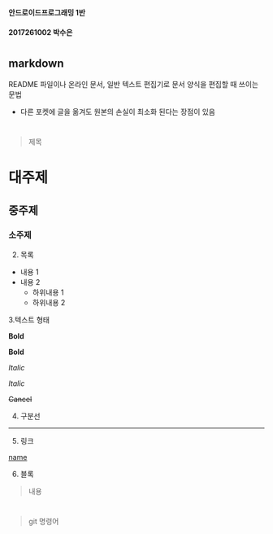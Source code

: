 #### 안드로이드프로그래밍 1반
#### 2017261002 박수은  
#  
#
## markdown 
README 파일이나 온라인 문서, 일반 텍스트 편집기로 문서 양식을 편집할 때 쓰이는 문법
- 다른 포켓에 글을 옮겨도 원본의 손실이 최소화 된다는 장점이 있음  
#
> 제목
# 대주제
## 중주제
### 소주제

2. 목록
* 내용 1
* 내용 2
  * 하위내용 1
  * 하위내용 2

3.텍스트 형태

**Bold**

__Bold__

*Italic*

_Italic_

~~Cancel~~

4. 구분선
---

5. 링크

[name](주소)

6.	블록
>	내용  
#  
#
> git 명령어
